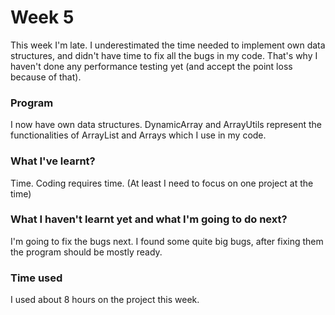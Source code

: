 # Week 5
This week I'm late. I underestimated the time needed to implement own data structures, and didn't have time to fix all the bugs in my code. That's why I haven't done any performance testing yet (and accept the point loss because of that).

### Program
I now have own data structures. DynamicArray and ArrayUtils represent the functionalities of ArrayList and Arrays which I use in my code.

### What I've learnt?
Time. Coding requires time. (At least I need to focus on one project at the time)

### What I haven't learnt yet and what I'm going to do next?
I'm going to fix the bugs next. I found some quite big bugs, after fixing them the program should be mostly ready.

### Time used
I used about 8 hours on the project this week.